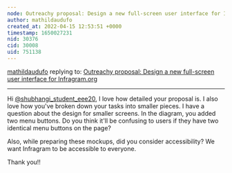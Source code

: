 ```yaml
---
node: Outreachy proposal: Design a new full-screen user interface for Infragram.org
author: mathildaudufo
created_at: 2022-04-15 12:53:51 +0000
timestamp: 1650027231
nid: 30376
cid: 30008
uid: 751138
---
```




[mathildaudufo](../profile/mathildaudufo) replying to: [Outreachy proposal: Design a new full-screen user interface for Infragram.org](../notes/shubhangi_student_eee20/04-14-2022/outreachy-proposal-design-a-new-full-screen-user-interface-for-infragram-org)

----
Hi [@shubhangi_student_eee20](/profile/shubhangi_student_eee20), I love how detailed your proposal is. I also love how you've broken down your tasks into smaller pieces. I have a question about the design for smaller screens. In the diagram, you added two menu buttons. Do you think it'll be confusing to users if they have two identical menu buttons on the page? 

Also, while preparing these mockups, did you consider accessibility? We want Infragram to be accessible to everyone.

Thank you!!